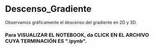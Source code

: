 # Descenso_Gradiente
Observamos gráficamente el descenso del gradiente en 2D y 3D. 

### Para VISUALIZAR EL NOTEBOOK, da CLICK EN EL ARCHIVO CUYA TERMINACIÓN ES ".ipynb".
